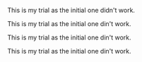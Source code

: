 
This is my trial as the initial one didn't work.  

This is my trial as the initial one din't work.  

This is my trial as the initial one din't work.  

This is my trial as the initial one din't work.